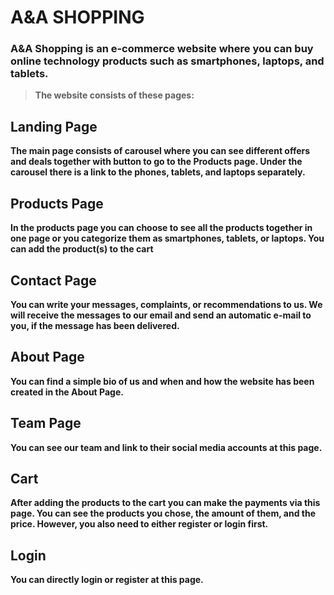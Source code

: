 # A&A SHOPPING

### A&A Shopping is an e-commerce website where you can buy online technology products such as smartphones, laptops, and tablets. 

> **The website consists of these pages:**


## Landing Page
**The main page consists of carousel where you can see different offers and deals together with button to go to the Products page. Under the carousel there is a link to the phones, tablets, and laptops separately.**


## Products Page
**In the products page you can choose to see all the products together in one page or you categorize them as smartphones, tablets, or laptops. You can add the product(s) to the cart**

## Contact Page
**You can write your messages, complaints, or recommendations to us. We will receive the messages to our email and send an automatic e-mail to you, if the message has been delivered.**

## About Page
**You can find a simple bio of us and when and how the website has been created in the About Page.**

## Team Page
**You can see our team and link to their social media accounts at this page.**

## Cart
**After adding the products to the cart you can make the payments via this page. You can see the products you chose, the amount of them, and the price. However, you also need to either register or login first.**

## Login
**You can directly login or register at this page.**